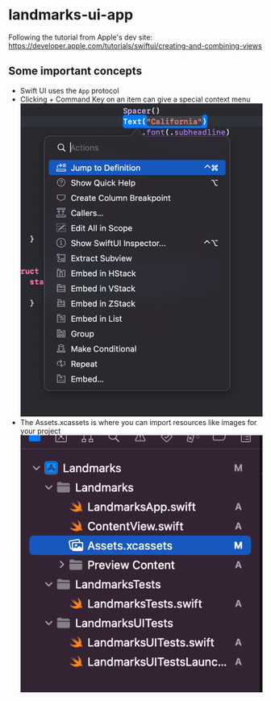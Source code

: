 # landmarks-ui-app
Following the tutorial from Apple's dev site: https://developer.apple.com/tutorials/swiftui/creating-and-combining-views


## Some important concepts

- Swift UI uses the `App` protocol
- Clicking + Command Key on an item can give a special context menu
![image1](images/image1.png)
- The Assets.xcassets is where you can import resources like images for your project
![image2](images/image2.png)